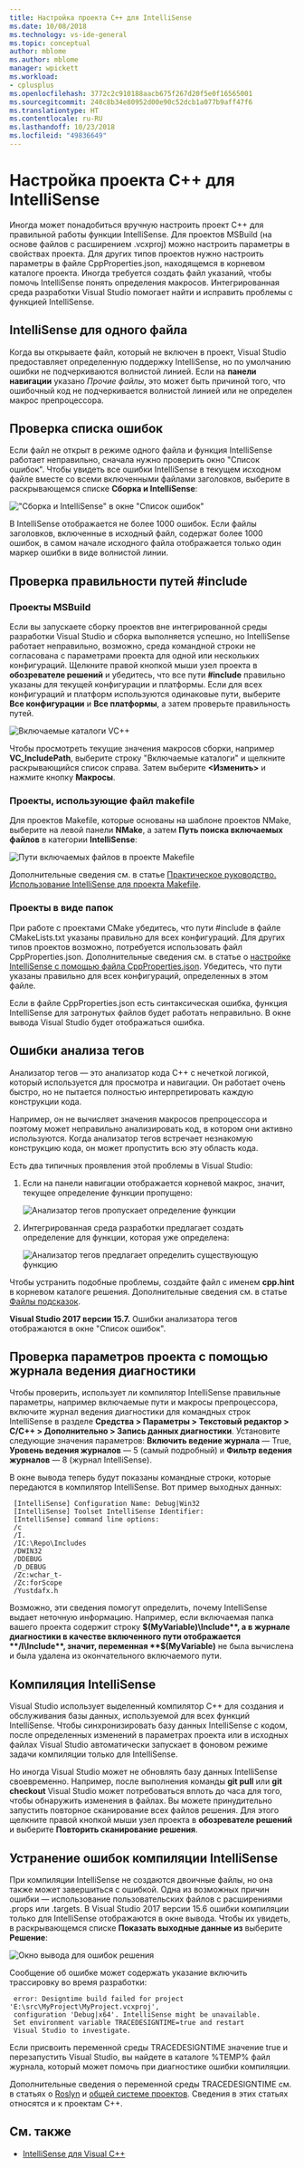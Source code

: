 ```yaml
---
title: Настройка проекта C++ для IntelliSense
ms.date: 10/08/2018
ms.technology: vs-ide-general
ms.topic: conceptual
author: mblome
ms.author: mblome
manager: wpickett
ms.workload:
- cplusplus
ms.openlocfilehash: 3772c2c910188aacb675f267d20f5e0f16565001
ms.sourcegitcommit: 240c8b34e80952d00e90c52dcb1a077b9aff47f6
ms.translationtype: HT
ms.contentlocale: ru-RU
ms.lasthandoff: 10/23/2018
ms.locfileid: "49836649"
---
```

# <a name="configure-a-c-project-for-intellisense"></a>Настройка проекта C++ для IntelliSense

Иногда может понадобиться вручную настроить проект C++ для правильной работы функции IntelliSense. Для проектов MSBuild (на основе файлов с расширением .vcxproj) можно настроить параметры в свойствах проекта. Для других типов проектов нужно настроить параметры в файле CppProperties.json, находящемся в корневом каталоге проекта. Иногда требуется создать файл указаний, чтобы помочь IntelliSense понять определения макросов. Интегрированная среда разработки Visual Studio помогает найти и исправить проблемы с функцией IntelliSense.



## <a name="single-file-intellisense"></a>IntelliSense для одного файла

Когда вы открываете файл, который не включен в проект, Visual Studio предоставляет определенную поддержку IntelliSense, но по умолчанию ошибки не подчеркиваются волнистой линией. Если на **панели навигации** указано *Прочие файлы*, это может быть причиной того, что ошибочный код не подчеркивается волнистой линией или не определен макрос препроцессора.

## <a name="check-the-error-list"></a>Проверка списка ошибок

Если файл не открыт в режиме одного файла и функция IntelliSense работает неправильно, сначала нужно проверить окно "Список ошибок". Чтобы увидеть все ошибки IntelliSense в текущем исходном файле вместе со всеми включенными файлами заголовков, выберите в раскрывающемся списке **Сборка и IntelliSense**:

!["Сборка и IntelliSense" в окне "Список ошибок"](media/vcpp-intellisense-error-list.png)

В IntelliSense отображается не более 1000 ошибок. Если файлы заголовков, включенные в исходный файл, содержат более 1000 ошибок, в самом начале исходного файла отображается только один маркер ошибки в виде волнистой линии.

## <a name="ensure-include-paths-are-correct"></a>Проверка правильности путей #include

### <a name="msbuild-projects"></a>Проекты MSBuild

Если вы запускаете сборку проектов вне интегрированной среды разработки Visual Studio и сборка выполняется успешно, но IntelliSense работает неправильно, возможно, среда командной строки не согласована с параметрами проекта для одной или нескольких конфигураций. Щелкните правой кнопкой мыши узел проекта в **обозревателе решений** и убедитесь, что все пути **#include** правильно указаны для текущей конфигурации и платформы. Если для всех конфигураций и платформ используются одинаковые пути, выберите **Все конфигурации** и **Все платформы**, а затем проверьте правильность путей.

![Включаемые каталоги VC++](media/vcpp-intellisense-include-paths.png)

 Чтобы просмотреть текущие значения макросов сборки, например **VC_IncludePath**, выберите строку "Включаемые каталоги" и щелкните раскрывающийся список справа. Затем выберите **\<Изменить>** и нажмите кнопку **Макросы**.

### <a name="makefile-projects"></a>Проекты, использующие файл makefile

Для проектов Makefile, которые основаны на шаблоне проектов NMake, выберите на левой панели **NMake**, а затем **Путь поиска включаемых файлов** в категории **IntelliSense**:

![Пути включаемых файлов в проекте Makefile](media/vcpp-intellisense-makefile-include-paths.png)

Дополнительные сведения см. в статье [Практическое руководство. Использование IntelliSense для проекта Makefile](/cpp/ide/how-to-enable-intellisense-for-makefile-projects).

### <a name="open-folder-projects"></a>Проекты в виде папок

При работе с проектами CMake убедитесь, что пути #include в файле CMakeLists.txt указаны правильно для всех конфигураций. Для других типов проектов возможно, потребуется использовать файл CppProperties.json. Дополнительные сведения см. в статье о [настройке IntelliSense с помощью файла CppProperties.json](/cpp/ide/non-msbuild-projects#cppproperties). Убедитесь, что пути указаны правильно для всех конфигураций, определенных в этом файле.

Если в файле CppProperties.json есть синтаксическая ошибка, функция IntelliSense для затронутых файлов будет работать неправильно. В окне вывода Visual Studio будет отображаться ошибка.

## <a name="tag-parser-issues"></a>Ошибки анализа тегов

Анализатор тегов — это анализатор кода C++ с нечеткой логикой, который используется для просмотра и навигации. Он работает очень быстро, но не пытается полностью интерпретировать каждую конструкции кода.

Например, он не вычисляет значения макросов препроцессора и поэтому может неправильно анализировать код, в котором они активно используются. Когда анализатор тегов встречает незнакомую конструкцию кода, он может пропустить всю эту область кода.

Есть два типичных проявления этой проблемы в Visual Studio:

1. Если на панели навигации отображается корневой макрос, значит, текущее определение функции пропущено:

   ![Анализатор тегов пропускает определение функции](media/vcpp-intellisense-tag-parser-macro.png)

1. Интегрированная среда разработки предлагает создать определение для функции, которая уже определена:

   ![Анализатор тегов предлагает определить существующую функцию](media/vcpp-intellisense-tag-parser-function.png)

Чтобы устранить подобные проблемы, создайте файл с именем **cpp.hint** в корневом каталоге решения. Дополнительные сведения см. в статье [Файлы подсказок](/cpp/ide/hint-files).

**Visual Studio 2017 версии 15.7.** Ошибки анализатора тегов отображаются в окне "Список ошибок".

## <a name="validate-project-settings-with-diagnostic-logging"></a>Проверка параметров проекта с помощью журнала ведения диагностики

Чтобы проверить, использует ли компилятор IntelliSense правильные параметры, например включаемые пути и макросы препроцессора, включите журнал ведения диагностики для командных строк IntelliSense в разделе **Средства > Параметры > Текстовый редактор > C/C++ > Дополнительно > Запись данных диагностики**. Установите следующие значения параметров: **Включить ведение журнала** — True, **Уровень ведения журналов** — 5 (самый подробный) и **Фильтр ведения журналов** — 8 (журнал IntelliSense).

В окне вывода теперь будут показаны командные строки, которые передаются в компилятор IntelliSense. Вот пример выходных данных:

```output
 [IntelliSense] Configuration Name: Debug|Win32
 [IntelliSense] Toolset IntelliSense Identifier:
 [IntelliSense] command line options:
 /c
 /I.
 /IC:\Repo\Includes
 /DWIN32
 /DDEBUG
 /D_DEBUG
 /Zc:wchar_t-
 /Zc:forScope
 /Yustdafx.h
```

Возможно, эти сведения помогут определить, почему IntelliSense выдает неточную информацию. Например, если включаемая папка вашего проекта содержит строку **$(MyVariable)\Include**, а в журнале диагностики в качестве включенного пути отображается **/I\Include**, значит, переменная **$(MyVariable)** не была вычислена и была удалена из окончательного включаемого пути.

## <a name="about-the-intellisense-build"></a>Компиляция IntelliSense

Visual Studio использует выделенный компилятор C++ для создания и обслуживания базы данных, используемой для всех функций IntelliSense. Чтобы синхронизировать базу данных IntelliSense с кодом, после определенных изменений в параметрах проекта или в исходных файлах Visual Studio автоматически запускает в фоновом режиме задачи компиляции только для IntelliSense.

Но иногда Visual Studio может не обновлять базу данных IntelliSense своевременно. Например, после выполнения команды **git pull** или **git checkout** Visual Studio может потребоваться вплоть до часа для того, чтобы обнаружить изменения в файлах. Вы можете принудительно запустить повторное сканирование всех файлов решения. Для этого щелкните правой кнопкой мыши узел проекта в **обозревателе решений** и выберите **Повторить сканирование решения**.

## <a name="troubleshooting-intellisense-build-failures"></a>Устранение ошибок компиляции IntelliSense

При компиляции IntelliSense не создаются двоичные файлы, но она также может завершиться с ошибкой. Одна из возможных причин ошибки — использование пользовательских файлов с расширениями .props или .targets. В Visual Studio 2017 версии 15.6 ошибки компиляции только для IntelliSense отображаются в окне вывода. Чтобы их увидеть, в раскрывающемся списке **Показать выходные данные из** выберите **Решение**:

![Окно вывода для ошибок решения](media/vcpp-intellisense-output-window.png)

Сообщение об ошибке может содержать указание включить трассировку во время разработки:

```output
 error: Designtime build failed for project 'E:\src\MyProject\MyProject.vcxproj',
 configuration 'Debug|x64'. IntelliSense might be unavailable.
 Set environment variable TRACEDESIGNTIME=true and restart
 Visual Studio to investigate.
```

Если присвоить переменной среды TRACEDESIGNTIME значение true и перезапустить Visual Studio, вы найдете в каталоге %TEMP% файл журнала, который может помочь при диагностике ошибки компиляции.

Дополнительные сведения о переменной среды TRACEDESIGNTIME см. в статьях о [Roslyn](https://github.com/dotnet/roslyn/wiki/Diagnosing-Project-System-Build-Errors) и [общей системе проектов](https://github.com/dotnet/project-system/blob/master/docs/design-time-builds.md). Сведения в этих статьях относятся и к проектам C++.

## <a name="see-also"></a>См. также

- [IntelliSense для Visual C++](visual-cpp-intellisense.md)
